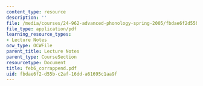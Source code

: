 ```yaml
---
content_type: resource
description: ''
file: /media/courses/24-962-advanced-phonology-spring-2005/fbdae6f2d55bc2af16dda61695c1aa9f_feb6_corrappend.pdf
file_type: application/pdf
learning_resource_types:
- Lecture Notes
ocw_type: OCWFile
parent_title: Lecture Notes
parent_type: CourseSection
resourcetype: Document
title: feb6_corrappend.pdf
uid: fbdae6f2-d55b-c2af-16dd-a61695c1aa9f
---
```

